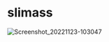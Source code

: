 # slimass

![Screenshot_20221123-103047](https://user-images.githubusercontent.com/97798085/203518231-9cfbb518-e7fd-4815-bcbc-7b016f506f3c.png)
